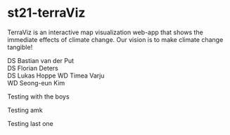 # st21-terraViz

TerraViz is an interactive map visualization web-app that shows the immediate effects of climate change.
Our vision is to make climate change tangible!

DS Bastian van der Put  
DS Florian Deters  
DS Lukas Hoppe
WD Timea Varju  
WD Seong-eun Kim

Testing with the boys

Testing amk

Testing last one